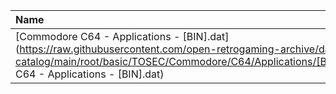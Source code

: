 |Name|Size|
|:---|---:|
|[Commodore C64 - Applications - [BIN].dat](https://raw.githubusercontent.com/open-retrogaming-archive/dat-catalog/main/root/basic/TOSEC/Commodore/C64/Applications/[BIN]/Commodore C64 - Applications - [BIN].dat)|33631|
